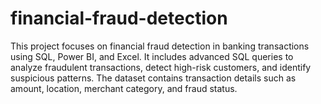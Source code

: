 # financial-fraud-detection
This project focuses on financial fraud detection in banking transactions using SQL, Power BI, and Excel. It includes advanced SQL queries to analyze fraudulent transactions, detect high-risk customers, and identify suspicious patterns. The dataset contains transaction details such as amount, location, merchant category, and fraud status.
